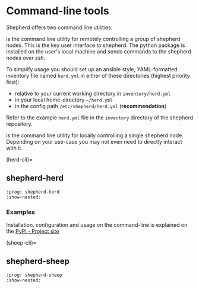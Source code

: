 # Command-line tools

Shepherd offers two command line utilities:

[](#herd-cli) is the command line utility for remotely controlling a group of shepherd nodes.
This is the key user interface to shepherd.
The python package is installed on the user's local machine and sends commands to the shepherd nodes over *ssh*.

To simplify usage you should set up an ansible style, YAML-formatted inventory file named `herd.yml` in either of these directories (highest priority first):

- relative to your current working directory in `inventory/herd.yml`
- in your local home-directory `~/herd.yml`
- in the config path `/etc/shepherd/herd.yml` (**recommendation**)

Refer to the example `herd.yml` file in the `inventory` directory of the shepherd repository.

[](#sheep-cli) is the command line utility for locally controlling a single shepherd node.
Depending on your use-case you may not even need to directly interact with it.

(herd-cli)=
## shepherd-herd

```{click} shepherd_herd.herd_cli:cli
:prog: shepherd-herd
:show-nested:
```

### Examples

Installation, configuration and usage on the command-line is explained on the [PyPi - Project site](https://pypi.org/project/shepherd-herd/)

(sheep-cli)=
## shepherd-sheep

```{click} shepherd_herd.herd_cli:cli
:prog: shepherd-sheep
:show-nested:
```
